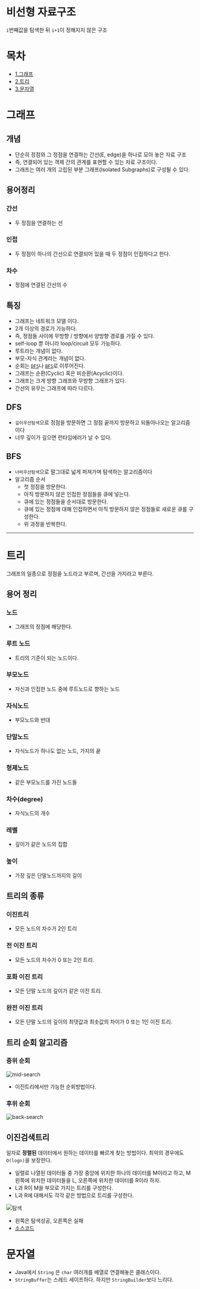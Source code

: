 # 비선형 자료구조
`i`번째값을 탐색한 뒤 `i+1`이 정해지지 않은 구조

# 목차
- [1.그래프](#그래프)
- [2.트리](#트리)
- [3.문자열](#문자열)

# 그래프
## 개념
- 단순히 정점와 그 정점을 연결하는 간선(E, edge)을 하나로 모아 놓은 자료 구조
- 즉, 연결되어 있는 객체 간의 관계를 표현할 수 있는 자료 구조이다.
- 그래프는 여러 개의 고립된 부분 그래프(Isolated Subgraphs)로 구성될 수 있다.

## 용어정리
### 간선
- 두 정점을 연결하는 선
### 인접
- 두 정점이 하나의 간선으로 연결되어 있을 때 두 정점이 인접하다고 한다.
### 차수
- 정점에 연결된 간선의 수
## 특징
- 그래프는 네트워크 모델 이다.
- 2개 이상의 경로가 가능하다.
- 즉, 정점들 사이에 무방향 / 방향에서 양방향 경로를 가질 수 있다.
- self-loop 뿐 아니라 loop/circuit 모두 가능하다.
- 루트라는 개념이 없다.
- 부모-자식 관계라는 개념이 없다.
- 순회는 [`DFS`](#DFS)나 [`BFS`](#BFS)로 이루어진다.
- 그래프는 순환(Cyclic) 혹은 비순환(Acyclic)이다.
- 그래프는 크게 방향 그래프와 무방향 그래프가 있다.
- 간선의 유무는 그래프에 따라 다르다.

## DFS
- `깊이우선탐색`으로 정점을 방문하면 그 정점 끝까지 방문하고 되돌아나오는 알고리즘이다
- 너무 깊이가 깊으면 런타임에러가 날 수 있다.
## BFS
- `너비우선탐색`으로 말그대로 넓게 퍼져가며 탐색하는 알고리즘이다
- 알고리즘 순서
  - 첫 정점을 방문한다.
  - 아직 방문하지 않은 인접한 정점들을 큐에 넣는다.
  - 큐에 있는 정점들을 순서대로 방문한다.
  - 큐에 있는 정점에 대해 인접하면서 아직 방문하지 않은 정점들로 새로운 큐를 구성한다.
  - 위 과정을 반복한다.

---

# 트리
그래프의 일종으로 정점을 노드라고 부르며, 간선을 가지라고 부른다.

## 용어 정리
### 노드
- 그래프의 정점에 해당한다.
### 루트 노드
- 트리의 기준이 되는 노드이다.
### 부모노드
- 자신과 인접한 노드 중에 루트노드로 향하는 노드
### 자식노드
- 부모노드와 반대
### 단말노드
- 자식노드가 하나도 없는 노드, 가지의 끝
### 형제노드
- 같은 부모노드를 가진 노드들
### 차수(degree)
- 자식노드의 개수
### 레벨
- 깊이가 같은 노드의 집합
### 높이
- 가장 깊은 단말노드까지의 길이

## 트리의 종류
### 이진트리
- 모든 노드의 차수가 2인 트리
### 전 이진 트리
- 모든 노드의 차수가 0 또는 2인 트리.
### 포화 이진 트리
- 모든 단말 노드의 깊이가 같은 이진 트리.
### 완전 이진 트리
- 모든 단말 노드의 깊이의 최댓값과 최솟값의 차이가 0 또는 1인 이진 트리.

## 트리 순회 알고리즘
### 중위 순회
![mid-search](https://librewiki.net/images/c/c2/Middle_Order.gif)
- 이진트리에서만 가능한 순회방법이다.

### 후위 순회
![back-search](https://librewiki.net/images/f/f9/Post_Order.gif)

## 이진검색트리
일자로 **정렬된** 데이터에서 원하는 데이터를 빠르게 찾는 방법이다. 최악의 경우에도 `O(logn)`을 보장한다.

- 일렬로 나열된 데이터들 중 가장 중앙에 위치한 하나의 데이터를 M이라고 하고, M 왼쪽에 위치한 데이터들을 L, 오른쪽에 위치한 데이터를 R이라 하자.
- L과 R이 M을 부모로 가지는 트리를 구성한다.
- L과 R에 대해서도 각각 같은 방법으로 트리를 구성한다.

![탐색](https://librewiki.net/images/4/41/BST_Example.gif)
- 왼쪽은 탐색성공, 오른쪽은 실패
- [소스코드](/src/main/java/com/essri/algorithm/BinarySearch.java)

# 문자열
- Java에서 `String` 은 `char` 여러개를 배열로 연결해놓은 클래스이다.
- `StringBuffer`는 스레드 세이프하다. 하지만 `StringBuilder`보다 느리다.





